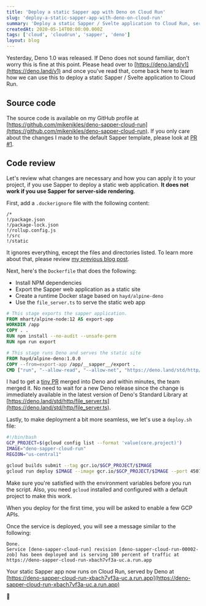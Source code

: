 ```yaml
---
title: 'Deploy a static Sapper app with Deno on Cloud Run'
slug: 'deploy-a-static-sapper-app-with-deno-on-cloud-run'
summary: 'Deploy a static Sapper / Svelte application to Cloud Run, served by Deno.'
createdAt: 2020-05-14T00:00:00.000Z
tags: ['cloud', 'cloudrun', 'sapper', 'deno']
layout: blog
---
```


<script>
  export let data;
  const assetsBasePath = `/blog/${data.slug}`;
</script>

Yesterday, Deno 1.0 was released. If Deno does not sound familiar, don't worry this is fine at this point. Please head over to [https://deno.land/v1](https://deno.land/v1) and once you've read that, come back here to learn how we can use this to deploy a static Sapper / Svelte application to Cloud Run.

## Source code

The source code is available on my GitHub profile at [https://github.com/mikenikles/deno-sapper-cloud-run](https://github.com/mikenikles/deno-sapper-cloud-run). If you only care about the changes I made to the default Sapper template, please look at [PR #1](https://github.com/mikenikles/deno-sapper-cloud-run/pull/1).

## Code review

Let's review what changes are necessary and how you can apply it to your project, if you use Sapper to deploy a static web application. **It does not work if you use Sapper for server-side rendering**.

First, add a `.dockerignore` file with the following content:

```
/*
!/package.json
!/package-lock.json
!/rollup.config.js
!/src
!/static
```

It ignores everything, except the files and directories listed. To learn more about that, please review [my previous blog post](https://www.mikenikles.com/blog/sapper-google-cloud-run-continuous-deployment-a-boilerplate-template).

Next, here's the `Dockerfile` that does the following:

- Install NPM dependencies
- Export the Sapper web application as a static site
- Create a runtime Docker stage based on `hayd/alpine-deno`
- Use the `file_server.ts` to serve the static web app

```Dockerfile
# This stage exports the sapper application.
FROM mhart/alpine-node:12 AS export-app
WORKDIR /app
COPY . .
RUN npm install --no-audit --unsafe-perm
RUN npm run export

# This stage runs Deno and serves the static site
FROM hayd/alpine-deno:1.0.0
COPY --from=export-app /app/__sapper__/export .
CMD ["run", "--allow-read", "--allow-net", "https://deno.land/std/http/file_server.ts"]
```

I had to get a [tiny PR](https://github.com/denoland/deno/pull/5367) merged into Deno and within minutes, the team merged it. No need to wait for a new Deno release since the change is immediately available in the latest version of Deno's Standard Library at [https://deno.land/std/http/file_server.ts](https://deno.land/std/http/file_server.ts).

Lastly, to make deployment a bit more seamless, we let's use a `deploy.sh` file:

```bash
#!/bin/bash
GCP_PROJECT=$(gcloud config list --format 'value(core.project)')
IMAGE="deno-sapper-cloud-run"
REGION="us-central1"

gcloud builds submit --tag gcr.io/$GCP_PROJECT/$IMAGE
gcloud run deploy $IMAGE --image gcr.io/$GCP_PROJECT/$IMAGE --port 4507 --platform managed --allow-unauthenticated --region $REGION
```

Make sure you're satisfied with the environment variables before you run the script. Also, you need `gcloud` installed and configured with a default project to make this work.

When you deploy for the first time, you will be asked to enable a few GCP APIs.

Once the service is deployed, you will see a message similar to the following:

```
Done.
Service [deno-sapper-cloud-run] revision [deno-sapper-cloud-run-00002-zob] has been deployed and is serving 100 percent of traffic at https://deno-sapper-cloud-run-xbach7vf3a-uc.a.run.app
```

Your static Sapper app now runs on Cloud Run, served by Deno at [https://deno-sapper-cloud-run-xbach7vf3a-uc.a.run.app](https://deno-sapper-cloud-run-xbach7vf3a-uc.a.run.app)

👋
